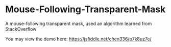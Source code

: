 # Mouse-Following-Transparent-Mask

A mouse-following transparent mask, used an algorithm learned from StackOverflow

You may view the demo here: https://jsfiddle.net/chen336/p7k8uz7e/
